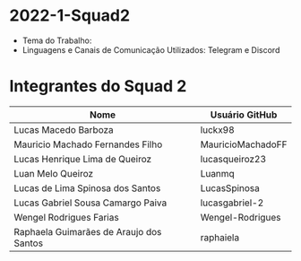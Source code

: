 # 2022-1-Squad2

- Tema do Trabalho:
- Linguagens e Canais de Comunicação Utilizados: Telegram e Discord

# Integrantes do Squad 2

| Nome                                    | Usuário GitHub    |
| --------------------------------------- | ----------------- |
| Lucas Macedo Barboza                    | luckx98           |
| Mauricio Machado Fernandes Filho        | MauricioMachadoFF |
| Lucas Henrique Lima de Queiroz          | lucasqueiroz23    |
| Luan Melo Queiroz                       | Luanmq            |
| Lucas de Lima Spinosa dos Santos        | LucasSpinosa      |
| Lucas Gabriel Sousa Camargo Paiva       | lucasgabriel-2    |
| Wengel Rodrigues Farias                 | Wengel-Rodrigues  |
| Raphaela Guimarães de Araujo dos Santos | raphaiela         |
